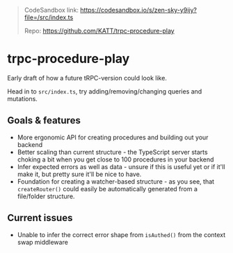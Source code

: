 > CodeSandbox link: https://codesandbox.io/s/zen-sky-y9ijy?file=/src/index.ts
>
> Repo: https://github.com/KATT/trpc-procedure-play

# trpc-procedure-play

Early draft of how a future tRPC-version could look like.

Head in to `src/index.ts`, try adding/removing/changing queries and mutations.

## Goals & features

- More ergonomic API for creating procedures and building out your backend
- Better scaling than current structure - the TypeScript server starts choking a bit when you get close to 100 procedures in your backend
- Infer expected errors as well as data - unsure if this is useful yet or if it'll make it, but pretty sure it'll be nice to have.
- Foundation for creating a watcher-based structure - as you see, that `createRouter()` could easily be automatically generated from a file/folder structure.

## Current issues

- Unable to infer the correct error shape from `isAuthed()` from the context swap middleware
